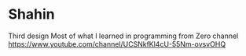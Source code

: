 # Shahin
Third design
Most of what I learned in programming from Zero channel
https://www.youtube.com/channel/UCSNkfKl4cU-55Nm-ovsvOHQ
